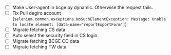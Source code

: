 * [ ] Make User-agent in bcge.py dynamic. Otherwise the request fails.
* [ ] Fix Pull degiro account (`selenium.common.exceptions.NoSuchElementException: Message: Unable to locate element: [data-name="reportExportForm"]`)
* [ ] Migrate fetching CS data
* [ ] Auto select the security field in CS login.
* [ ] Migrate fetching BCGE CC data
* [ ] Migrate fetching TW data
